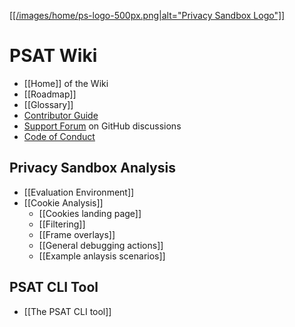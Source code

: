 [[[/images/home/ps-logo-500px.png|alt="Privacy Sandbox Logo"]]](https://privacysandbox.com)

# PSAT Wiki

- [[Home]] of the Wiki
- [[Roadmap]]
- [[Glossary]]
- [Contributor Guide](https://github.com/GoogleChromeLabs/ps-analysis-tool/blob/master/CONTRIBUTING.md)
- [Support Forum](https://github.com/GoogleChromeLabs/ps-analysis-tool/discussions/categories/support-forum) on GitHub discussions
- [Code of Conduct](https://github.com/GoogleChromeLabs/ps-analysis-tool/blob/master/CODE_OF_CONDUCT.md)

## Privacy Sandbox Analysis

- [[Evaluation Environment]]
- [[Cookie Analysis]]
  - [[Cookies landing page]]
  - [[Filtering]]
  - [[Frame overlays]]
  - [[General debugging actions]]
  - [[Example anlaysis scenarios]]

## PSAT CLI Tool

- [[The PSAT CLI tool]]
